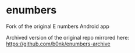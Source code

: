 # enumbers
Fork of the original E numbers Android app

Archived version of the original repo mirrored here: https://github.com/b0nk/enumbers-archive
